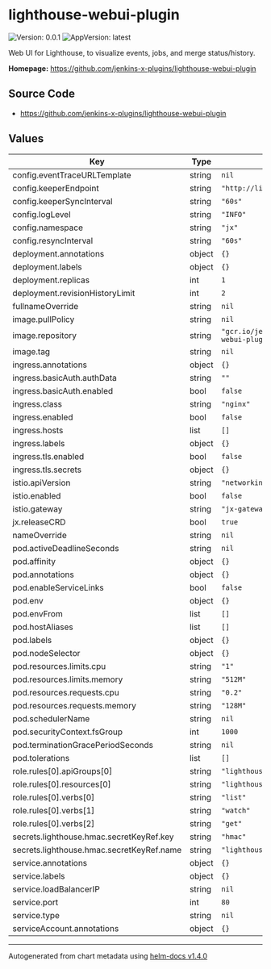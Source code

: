 # lighthouse-webui-plugin

![Version: 0.0.1](https://img.shields.io/badge/Version-0.0.1-informational?style=flat-square) ![AppVersion: latest](https://img.shields.io/badge/AppVersion-latest-informational?style=flat-square)

Web UI for Lighthouse, to visualize events, jobs, and merge status/history.

**Homepage:** <https://github.com/jenkins-x-plugins/lighthouse-webui-plugin>

## Source Code

* <https://github.com/jenkins-x-plugins/lighthouse-webui-plugin>

## Values

| Key | Type | Default | Description |
|-----|------|---------|-------------|
| config.eventTraceURLTemplate | string | `nil` |  |
| config.keeperEndpoint | string | `"http://lighthouse-keeper.jx"` |  |
| config.keeperSyncInterval | string | `"60s"` |  |
| config.logLevel | string | `"INFO"` |  |
| config.namespace | string | `"jx"` |  |
| config.resyncInterval | string | `"60s"` |  |
| deployment.annotations | object | `{}` |  |
| deployment.labels | object | `{}` |  |
| deployment.replicas | int | `1` |  |
| deployment.revisionHistoryLimit | int | `2` |  |
| fullnameOverride | string | `nil` |  |
| image.pullPolicy | string | `nil` |  |
| image.repository | string | `"gcr.io/jenkinsxio/lighthouse-webui-plugin"` |  |
| image.tag | string | `nil` |  |
| ingress.annotations | object | `{}` |  |
| ingress.basicAuth.authData | string | `""` |  |
| ingress.basicAuth.enabled | bool | `false` |  |
| ingress.class | string | `"nginx"` |  |
| ingress.enabled | bool | `false` |  |
| ingress.hosts | list | `[]` |  |
| ingress.labels | object | `{}` |  |
| ingress.tls.enabled | bool | `false` |  |
| ingress.tls.secrets | object | `{}` |  |
| istio.apiVersion | string | `"networking.istio.io/v1beta1"` |  |
| istio.enabled | bool | `false` |  |
| istio.gateway | string | `"jx-gateway"` |  |
| jx.releaseCRD | bool | `true` |  |
| nameOverride | string | `nil` |  |
| pod.activeDeadlineSeconds | string | `nil` |  |
| pod.affinity | object | `{}` |  |
| pod.annotations | object | `{}` |  |
| pod.enableServiceLinks | bool | `false` |  |
| pod.env | object | `{}` |  |
| pod.envFrom | list | `[]` |  |
| pod.hostAliases | list | `[]` |  |
| pod.labels | object | `{}` |  |
| pod.nodeSelector | object | `{}` |  |
| pod.resources.limits.cpu | string | `"1"` |  |
| pod.resources.limits.memory | string | `"512M"` |  |
| pod.resources.requests.cpu | string | `"0.2"` |  |
| pod.resources.requests.memory | string | `"128M"` |  |
| pod.schedulerName | string | `nil` |  |
| pod.securityContext.fsGroup | int | `1000` |  |
| pod.terminationGracePeriodSeconds | string | `nil` |  |
| pod.tolerations | list | `[]` |  |
| role.rules[0].apiGroups[0] | string | `"lighthouse.jenkins.io"` |  |
| role.rules[0].resources[0] | string | `"lighthousejobs"` |  |
| role.rules[0].verbs[0] | string | `"list"` |  |
| role.rules[0].verbs[1] | string | `"watch"` |  |
| role.rules[0].verbs[2] | string | `"get"` |  |
| secrets.lighthouse.hmac.secretKeyRef.key | string | `"hmac"` |  |
| secrets.lighthouse.hmac.secretKeyRef.name | string | `"lighthouse-hmac-token"` |  |
| service.annotations | object | `{}` |  |
| service.labels | object | `{}` |  |
| service.loadBalancerIP | string | `nil` |  |
| service.port | int | `80` |  |
| service.type | string | `nil` |  |
| serviceAccount.annotations | object | `{}` |  |

----------------------------------------------
Autogenerated from chart metadata using [helm-docs v1.4.0](https://github.com/norwoodj/helm-docs/releases/v1.4.0)
